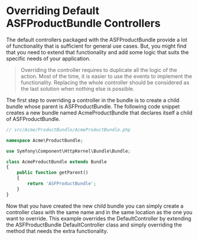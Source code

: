# Overriding Default ASFProductBundle Controllers

The default controllers packaged with the ASFProductBundle provide a lot of functionality that is sufficient for general use cases. But, you might find that you need to extend that functionality and add some logic that suits the specific needs of your application.

> Overriding the controller requires to duplicate all the logic of the action. Most of the time, it is easier to use the events to implement the functionality. Replacing the whole controller should be considered as the last solution when nothing else is possible.

The first step to overriding a controller in the bundle is to create a child bundle whose parent is ASFProductBundle. The following code snippet creates a new bundle named AcmeProductBundle that declares itself a child of ASFProductBundle.

```php
// src/Acme/ProductBundle/AcmeProductBundle.php

namespace Acme\ProductBundle;

use Symfony\Component\HttpKernel\Bundle\Bundle;

class AcmeProductBundle extends Bundle
{
    public function getParent()
    {
        return 'ASFProductBundle';
    }
}
```
Now that you have created the new child bundle you can simply create a controller class with the same name and in the same location as the one you want to override. This example overrides the DefaultController by extending the ASFProductBundle DefaultController class and simply overriding the method that needs the extra functionality.